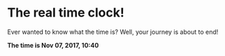 # The real time clock!

Ever wanted to know what the time is? Well, your journey is about to end!

**The time is Nov 07, 2017, 10:40**
